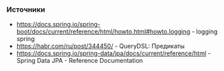 ### Источники

* https://docs.spring.io/spring-boot/docs/current/reference/html/howto.html#howto.logging - logging spring
* https://habr.com/ru/post/344450/ - QueryDSL: Предикаты
* https://docs.spring.io/spring-data/jpa/docs/current/reference/html - Spring Data JPA - Reference Documentation
